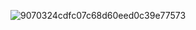 ![9070324cdfc07c68d60eed0c39e77573](https://github.com/user-attachments/assets/fc813b18-d595-4719-8bff-6c2565c35f4e)
